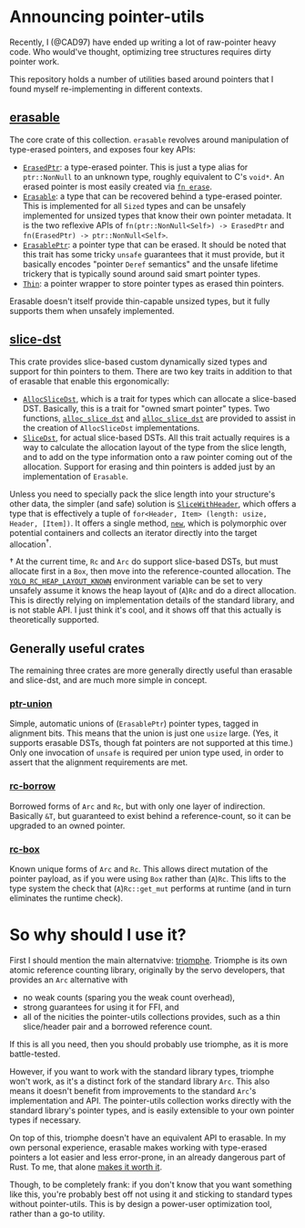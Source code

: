# Announcing pointer-utils

Recently, I (@CAD97) have ended up writing a lot of raw-pointer heavy code.
Who would've thought, optimizing tree structures requires dirty pointer work.

This repository holds a number of utilities based around pointers
that I found myself re-implementing in different contexts.

## [erasable](https://lib.rs/crates/erasable)

The core crate of this collection.
`erasable` revolves around manipulation of type-erased pointers,
and exposes four key APIs:

- [`ErasedPtr`](https://docs.rs/erasable/1.0.0/erasable/type.ErasedPtr.html): a type-erased pointer.
  This is just a type alias for `ptr::NonNull` to an unknown type, roughly equivalent to C's `void*`.
  An erased pointer is most easily created via [`fn erase`](https://docs.rs/erasable/1.0.0/erasable/fn.erase.html).
- [`Erasable`](https://docs.rs/erasable/1.0.0/erasable/trait.Erasable.html): a type that can be recovered behind a type-erased pointer.
  This is implemented for all `Sized` types and can be unsafely implemented for unsized types that know their own pointer metadata.
  It is the two reflexive APIs of `fn(ptr::NonNull<Self>) -> ErasedPtr` and `fn(ErasedPtr) -> ptr::NonNull<Self>`.
- [`ErasablePtr`](https://docs.rs/erasable/1.0.0/erasable/trait.ErasablePtr.html): a pointer type that can be erased.
  It should be noted that this trait has some tricky `unsafe` guarantees that it must provide, but it basically encodes
  "pointer `Deref` semantics" and the unsafe lifetime trickery that is typically sound around said smart pointer types.
- [`Thin`](https://docs.rs/erasable/1.0.0/erasable/struct.Thin.html): a pointer wrapper to store pointer types as erased thin pointers.

Erasable doesn't itself provide thin-capable unsized types, but it fully supports them when unsafely implemented.

## [slice-dst](https://lib.rs/crates/slice-dst)

This crate provides slice-based custom dynamically sized types and support for thin pointers to them.
There are two key traits in addition to that of erasable that enable this ergonomically:

- [`AllocSliceDst`](https://docs.rs/slice-dst/1.0.0/slice_dst/trait.AllocSliceDst.html), which is a trait for
  types which can allocate a slice-based DST. Basically, this is a trait for "owned smart pointer" types.
  Two functions, [`alloc_slice_dst`](https://docs.rs/slice-dst/1.0.0/slice_dst/fn.alloc_slice_dst.html) and
  [`alloc_slice_dst`](https://docs.rs/slice-dst/1.0.0/slice_dst/fn.alloc_slice_dst_in.html) are provided to
  assist in the creation of `AllocSliceDst` implementations.
- [`SliceDst`](https://docs.rs/slice-dst/1.0.0/slice_dst/trait.SliceDst.html), for actual slice-based DSTs.
  All this trait actually requires is a way to calculate the allocation layout of the type from the slice length,
  and to add on the type information onto a raw pointer coming out of the allocation.
  Support for erasing and thin pointers is added just by an implementation of `Erasable`.

Unless you need to specially pack the slice length into your structure's other data, the simpler (and safe)
solution is [`SliceWithHeader`](https://docs.rs/slice-dst/1.0.0/slice_dst/struct.SliceWithHeader.html),
which offers a type that is effectively a tuple of `for<Header, Item> (length: usize, Header, [Item])`.
It offers a single method, [`new`](https://docs.rs/slice-dst/1.0.0/slice_dst/struct.SliceWithHeader.html#method.new),
which is polymorphic over potential containers and collects an iterator directly into the target allocation<sup>†</sup>.

† At the current time, `Rc` and `Arc` do support slice-based DSTs, but must allocate first in a `Box`,
then move into the reference-counted allocation. The
[`YOLO_RC_HEAP_LAYOUT_KNOWN`](https://github.com/CAD97/pointer-utils/blob/master/crates/slice-dst/src/yolo_rc_impls.rs)
environment variable can be set to very unsafely assume it knows the heap layout of (`A`)`Rc` and do a direct allocation.
This is directly relying on implementation details of the standard library, and is not stable API.
I just think it's cool, and it shows off that this actually is theoretically supported.

## Generally useful crates

The remaining three crates are more generally directly useful than erasable and slice-dst,
and are much more simple in concept.

### [ptr-union](https://lib.rs/crates/ptr-union)

Simple, automatic unions of (`ErasablePtr`) pointer types, tagged in alignment bits.
This means that the union is just one `usize` large.
(Yes, it supports erasable DSTs, though fat pointers are not supported at this time.)
Only one invocation of `unsafe` is required per union type used,
in order to assert that the alignment requirements are met.

### [rc-borrow](https://lib.rs/crates/rc-borrow)

Borrowed forms of `Arc` and `Rc`, but with only one layer of indirection.
Basically `&T`, but guaranteed to exist behind a reference-count, so it can be upgraded to an owned pointer.

### [rc-box](https://lib.rs/crates/rc-box)

Known unique forms of `Arc` and `Rc`. This allows direct mutation of the pointer payload,
as if you were using `Box` rather than (`A`)`Rc`. This lifts to the type system the check
that (`A`)`Rc::get_mut` performs at runtime (and in turn eliminates the runtime check).

# So why should I use it?

First I should mention the main alternatvive: [triomphe](https://lib.rs/crates/triomphe).
Triomphe is its own atomic reference counting library, originally by the servo developers,
that provides an `Arc` alternative with

- no weak counts (sparing you the weak count overhead),
- strong guarantees for using it for FFI, and
- all of the nicities the pointer-utils collections provides,
  such as a thin slice/header pair and a borrowed reference count.

If this is all you need, then you should probably use triomphe, as it is more battle-tested.

However, if you want to work with the standard library types, triomphe won't work,
as it's a distinct fork of the standard library `Arc`.
This also means it doesn't benefit from improvements to the standard `Arc`'s implementation and API.
The pointer-utils collection works directly with the standard library's pointer types,
and is easily extensible to your own pointer types if necessary.

On top of this, triomphe doesn't have an equivalent API to erasable.
In my own personal experience, erasable makes working with type-erased pointers
a lot easier and less error-prone, in an already dangerous part of Rust.
To me, that alone [makes it worth it](https://youtu.be/rHIkrotSwcc).

Though, to be completely frank: if you don't know that you want something like this,
you're probably best off not using it and sticking to standard types without pointer-utils.
This is by design a power-user optimization tool, rather than a go-to utility.
